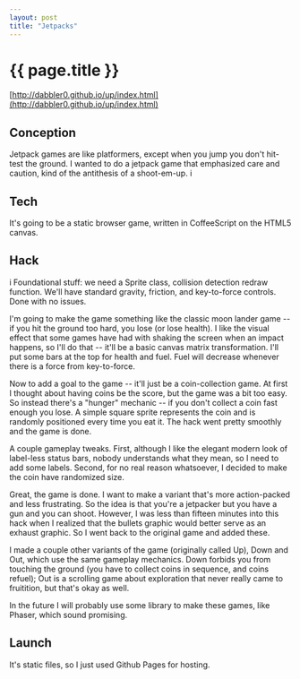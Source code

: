 ```yaml
---
layout: post
title: "Jetpacks"
---
```



# {{ page.title }}

[http://dabbler0.github.io/up/index.html](http://dabbler0.github.io/up/index.html)

## Conception
  Jetpack games are like platformers, except when you jump you don't hit-test the ground. I wanted to do a jetpack game that emphasized care and caution, kind of the antithesis of a shoot-em-up.
i
## Tech
  It's going to be a static browser game, written in CoffeeScript on the HTML5 canvas.

## Hack
 i Foundational stuff: we need a Sprite class, collision detection redraw function. We'll have standard gravity, friction, and key-to-force controls. Done with no issues.

  I'm going to make the game something like the classic moon lander game -- if you hit the ground too hard, you lose (or lose health). I like the visual effect that some games have had with shaking the screen when an impact happens, so I'll do that -- it'll be a basic canvas matrix transformation. I'll put some bars at the top for health and fuel. Fuel will decrease whenever there is a force from key-to-force.

  Now to add a goal to the game -- it'll just be a coin-collection game. At first I thought about having coins be the score, but the game was a bit too easy. So instead there's a "hunger" mechanic -- if you don't collect a coin fast enough you lose. A simple square sprite represents the coin and is randomly positioned every time you eat it. The hack went pretty smoothly and the game is done.

  A couple gameplay tweaks. First, although I like the elegant modern look of label-less status bars, nobody understands what they mean, so I need to add some labels. Second, for no real reason whatsoever, I decided to make the coin have randomized size.

  Great, the game is done. I want to make a variant that's more action-packed and less frustrating. So the idea is that you're a jetpacker but you have a gun and you can shoot. However, I was less than fifteen minutes into this hack when I realized that the bullets graphic would better serve as an exhaust graphic. So I went back to the original game and added these.

  I made a couple other variants of the game (originally called Up), Down and Out, which use the same gameplay mechanics. Down forbids you from touching the ground (you have to collect coins in sequence, and coins refuel); Out is a scrolling game about exploration that never really came to fruitition, but that's okay as well.

  In the future I will probably use some library to make these games, like Phaser, which sound promising.

## Launch
  It's static files, so I just used Github Pages for hosting.
